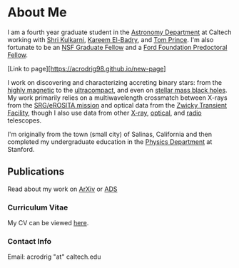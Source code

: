 # About Me
I am a fourth year graduate student in the [Astronomy Department](https://www.astro.caltech.edu) at Caltech working with [Shri Kulkarni](https://sites.astro.caltech.edu/~srk/), [Kareem El-Badry](https://kareemelbadry.github.io/), and [Tom Prince](http://www.srl.caltech.edu/~prince/). I'm also fortunate to be an [NSF Graduate Fellow](https://www.nsfgrfp.org/) and a [Ford Foundation Predoctoral Fellow](https://www.nationalacademies.org/our-work/ford-foundation-fellowships).

[Link to page][https://acrodrig98.github.io/new-page]

I work on discovering and characterizing accreting binary stars: from the [highly magnetic](https://ui.adsabs.harvard.edu/abs/2023ApJ...945..141R/abstract) to the [ultracompact](https://ui.adsabs.harvard.edu/abs/2023ApJ...954...63R/abstract), and even on [stellar mass black holes](https://arxiv.org/pdf/2311.05685.pdf). My work primarily relies on a multiwavelength crossmatch between X-rays from the [SRG/eROSITA mission](https://www.mpe.mpg.de/eROSITA) and optical data from the [Zwicky Transient Facility](https://www.ztf.caltech.edu), though I also use data from other [X-ray](https://chandra.harvard.edu/), [optical](https://www.keckobservatory.org/), and [radio](https://www.vla.nrao.edu/) telescopes. 

I'm originally from the town (small city) of Salinas, California and then completed my undergraduate education in the [Physics Department](https://physics.stanford.edu) at Stanford.

## Publications
Read about my work on [ArXiv](https://arxiv.org/search/?query=Rodriguez%2C+Antonio+C&searchtype=author&abstracts=show&order=-announced_date_first&size=50) or [ADS](https://ui.adsabs.harvard.edu/search/filter_database_fq_database=AND&filter_database_fq_database=database%3A%22astronomy%22&fq=%7B!type%3Daqp%20v%3D%24fq_database%7D&fq_database=(database%3A%22astronomy%22)&p_=0&q=orcid%3A0000-0003-4189-9668&sort=date%20desc%2C%20bibcode%20desc)

### Curriculum Vitae
My CV can be viewed <a href="https://acrodrig98.github.io/CV_Nov2023.pdf">here</a>.

### Contact Info
Email: acrodrig "at" caltech.edu
